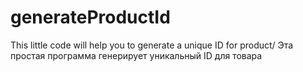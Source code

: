 # generateProductId
This little code will help you to generate a unique ID for product/ Эта простая программа генерирует уникальный ID для товара
